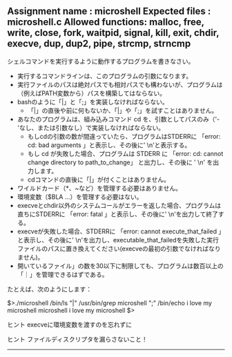Assignment name  : microshell
Expected files   : microshell.c
Allowed functions: malloc, free, write, close, fork, waitpid, signal, kill, exit, chdir, execve, dup, dup2, pipe, strcmp, strncmp
--------------------------------------------------------------------------------------

シェルコマンドを実行するように動作するプログラムを書きなさい。
- 実行するコマンドラインは、このプログラムの引数になります。
- 実行ファイルのパスは絶対パスでも相対パスでも構わないが、プログラムは（例えばPATH変数から）パスを構築してはならない。
- bashのように「|」と「;」を実装しなければならない。
	- 「|」の直後や前に何もないか、「|」や「;」を試すことはありません。
- あなたのプログラムは、組み込みコマンド cd を、引数としてパスのみ（'-'なし、または引数なし）で実装しなければならない。
	- もしcdの引数の数が間違っていたら、プログラムはSTDERRに 「error: cd: bad arguments 」と表示し、その後に' \n'と表示する。
	- もし cd が失敗した場合、プログラムは STDERR に 「error: cd: cannot change directory to path_to_change」 と出力し、その後に ' \n' を出力します。
	- cdコマンドの直後に「|」が付くことはありません。
- ワイルドカード（*、~など）を管理する必要はありません。
- 環境変数（$BLA ...）を管理する必要はない。
- execveとchdir以外のシステムコールがエラーを返した場合、プログラムは直ちにSTDERRに 「error: fatal 」と表示し、その後に' \n'を出力して終了する。
- execveが失敗した場合、STDERRに 「error: cannot execute_that_failed 」と表示し、その後に' \n'を出力し、executable_that_failedを失敗した実行ファイルのパスに置き換えてください(execveの最初の引数でなければなりません)。
- 開いているファイル」の数を30以下に制限しても、プログラムは数百以上の「｜」を管理できるはずである。

たとえば、次のようにします：

$>./microshell /bin/ls "|" /usr/bin/grep microshell ";" /bin/echo i love my microshell
microshell
i love my microshell
$>

ヒント
execveに環境変数を渡すのを忘れずに

ヒント
ファイルディスクリプタを漏らさないこと！
_____________________________________________________________________________________________________________________________
